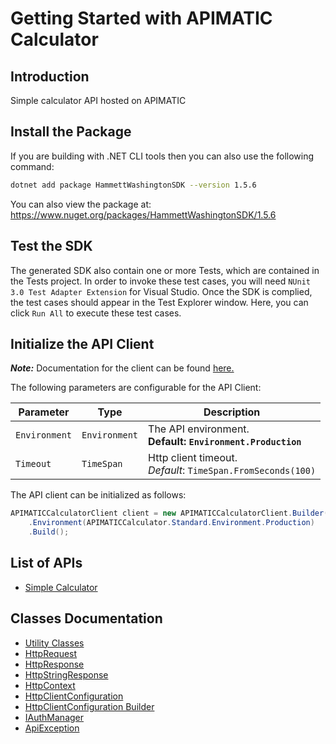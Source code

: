 
# Getting Started with APIMATIC Calculator

## Introduction

Simple calculator API hosted on APIMATIC

## Install the Package

If you are building with .NET CLI tools then you can also use the following command:

```bash
dotnet add package HammettWashingtonSDK --version 1.5.6
```

You can also view the package at:
https://www.nuget.org/packages/HammettWashingtonSDK/1.5.6

## Test the SDK

The generated SDK also contain one or more Tests, which are contained in the Tests project. In order to invoke these test cases, you will need `NUnit 3.0 Test Adapter Extension` for Visual Studio. Once the SDK is complied, the test cases should appear in the Test Explorer window. Here, you can click `Run All` to execute these test cases.

## Initialize the API Client

**_Note:_** Documentation for the client can be found [here.](https://www.github.com/ZahraN444/hammett-washington-dotnet-sdk/tree/1.5.6/doc/client.md)

The following parameters are configurable for the API Client:

| Parameter | Type | Description |
|  --- | --- | --- |
| `Environment` | `Environment` | The API environment. <br> **Default: `Environment.Production`** |
| `Timeout` | `TimeSpan` | Http client timeout.<br>*Default*: `TimeSpan.FromSeconds(100)` |

The API client can be initialized as follows:

```csharp
APIMATICCalculatorClient client = new APIMATICCalculatorClient.Builder()
    .Environment(APIMATICCalculator.Standard.Environment.Production)
    .Build();
```

## List of APIs

* [Simple Calculator](https://www.github.com/ZahraN444/hammett-washington-dotnet-sdk/tree/1.5.6/doc/controllers/simple-calculator.md)

## Classes Documentation

* [Utility Classes](https://www.github.com/ZahraN444/hammett-washington-dotnet-sdk/tree/1.5.6/doc/utility-classes.md)
* [HttpRequest](https://www.github.com/ZahraN444/hammett-washington-dotnet-sdk/tree/1.5.6/doc/http-request.md)
* [HttpResponse](https://www.github.com/ZahraN444/hammett-washington-dotnet-sdk/tree/1.5.6/doc/http-response.md)
* [HttpStringResponse](https://www.github.com/ZahraN444/hammett-washington-dotnet-sdk/tree/1.5.6/doc/http-string-response.md)
* [HttpContext](https://www.github.com/ZahraN444/hammett-washington-dotnet-sdk/tree/1.5.6/doc/http-context.md)
* [HttpClientConfiguration](https://www.github.com/ZahraN444/hammett-washington-dotnet-sdk/tree/1.5.6/doc/http-client-configuration.md)
* [HttpClientConfiguration Builder](https://www.github.com/ZahraN444/hammett-washington-dotnet-sdk/tree/1.5.6/doc/http-client-configuration-builder.md)
* [IAuthManager](https://www.github.com/ZahraN444/hammett-washington-dotnet-sdk/tree/1.5.6/doc/i-auth-manager.md)
* [ApiException](https://www.github.com/ZahraN444/hammett-washington-dotnet-sdk/tree/1.5.6/doc/api-exception.md)


